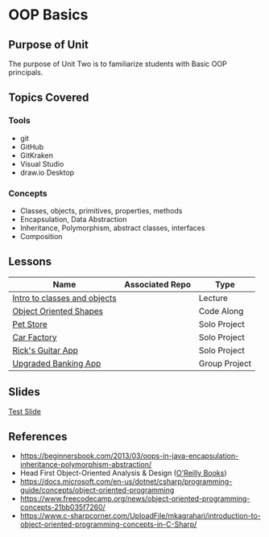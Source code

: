 # OOP Basics

## Purpose of Unit

The purpose of Unit Two is to familiarize students with Basic OOP principals.

## Topics Covered

### Tools

- git
- GitHub
- GitKraken
- Visual Studio
- draw.io Desktop

### Concepts

- Classes, objects, primitives, properties, methods
- Encapsulation, Data Abstraction
- Inheritance, Polymorphism, abstract classes, interfaces
- Composition

## Lessons

| Name                                                              | Associated Repo | Type          |
|-------------------------------------------------------------------|-----------------|---------------|
| [Intro to classes and objects](./intro_to_classes_and_objects.md) |                 | Lecture       |
| [Object Oriented Shapes](./object_oriented_shapes.md)             |                 | Code Along    |
| [Pet Store](<!-- TODO -->)                                        |                 | Solo Project  |
| [Car Factory](<!-- TODO -->)                                      |                 | Solo Project  |
| [Rick's Guitar App](<!-- TODO -->)                                |                 | Solo Project  |
| [Upgraded Banking App](<!-- TODO -->)                             |                 | Group Project |

## Slides

[Test Slide](./testslide.revealmd)

## References

- <https://beginnersbook.com/2013/03/oops-in-java-encapsulation-inheritance-polymorphism-abstraction/>
- Head First Object-Oriented Analysis & Design ([O'Reilly Books](https://www.oreilly.com/library/view/head-first-object-oriented/0596008678/))
- <https://docs.microsoft.com/en-us/dotnet/csharp/programming-guide/concepts/object-oriented-programming>
- <https://www.freecodecamp.org/news/object-oriented-programming-concepts-21bb035f7260/>
- <https://www.c-sharpcorner.com/UploadFile/mkagrahari/introduction-to-object-oriented-programming-concepts-in-C-Sharp/>
